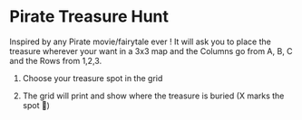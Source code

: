 # Pirate Treasure Hunt

Inspired by any Pirate movie/fairytale ever ! 
It will ask you to place the treasure wherever your want in a 3x3 map and the Columns go from A, B, C and the Rows from 1,2,3.

1. Choose your treasure spot in the grid

2. The grid will print and show where the treasure is buried (X marks the spot 🤠)

